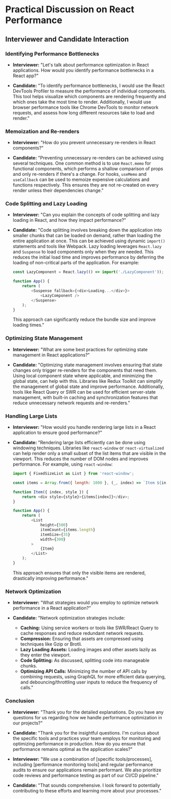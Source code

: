 # Practical Discussion on React Performance

## Interviewer and Candidate Interaction

### Identifying Performance Bottlenecks
- **Interviewer:** "Let's talk about performance optimization in React applications. How would you identify performance bottlenecks in a React app?"

- **Candidate:** "To identify performance bottlenecks, I would use the React DevTools Profiler to measure the performance of individual components. This tool helps visualize which components are rendering frequently and which ones take the most time to render. Additionally, I would use browser performance tools like Chrome DevTools to monitor network requests, and assess how long different resources take to load and render."

### Memoization and Re-renders
- **Interviewer:** "How do you prevent unnecessary re-renders in React components?"

- **Candidate:** "Preventing unnecessary re-renders can be achieved using several techniques. One common method is to use `React.memo` for functional components, which performs a shallow comparison of props and only re-renders if there's a change. For hooks, `useMemo` and `useCallback` can be used to memoize expensive calculations and functions respectively. This ensures they are not re-created on every render unless their dependencies change."

### Code Splitting and Lazy Loading
- **Interviewer:** "Can you explain the concepts of code splitting and lazy loading in React, and how they impact performance?"

- **Candidate:** "Code splitting involves breaking down the application into smaller chunks that can be loaded on demand, rather than loading the entire application at once. This can be achieved using dynamic `import()` statements and tools like Webpack. Lazy loading leverages `React.lazy` and `Suspense` to load components only when they are needed. This reduces the initial load time and improves performance by deferring the loading of non-critical parts of the application. For example:

    ```javascript
    const LazyComponent = React.lazy(() => import('./LazyComponent'));

    function App() {
        return (
            <Suspense fallback={<div>Loading...</div>}>
                <LazyComponent />
            </Suspense>
        );
    }
    ```

    This approach can significantly reduce the bundle size and improve loading times."

### Optimizing State Management
- **Interviewer:** "What are some best practices for optimizing state management in React applications?"

- **Candidate:** "Optimizing state management involves ensuring that state changes only trigger re-renders for the components that need them. Using local component state where applicable, and minimizing the global state, can help with this. Libraries like Redux Toolkit can simplify the management of global state and improve performance. Additionally, tools like React Query or SWR can be used for efficient server-state management, with built-in caching and synchronization features that reduce unnecessary network requests and re-renders."

### Handling Large Lists
- **Interviewer:** "How would you handle rendering large lists in a React application to ensure good performance?"

- **Candidate:** "Rendering large lists efficiently can be done using windowing techniques. Libraries like `react-window` or `react-virtualized` can help render only a small subset of the list items that are visible in the viewport. This reduces the number of DOM nodes and improves performance. For example, using `react-window`:

    ```javascript
    import { FixedSizeList as List } from 'react-window';

    const items = Array.from({ length: 1000 }, (_, index) => `Item ${index}`);

    function Item({ index, style }) {
        return <div style={style}>{items[index]}</div>;
    }

    function App() {
        return (
            <List
                height={500}
                itemCount={items.length}
                itemSize={35}
                width={300}
            >
                {Item}
            </List>
        );
    }
    ```

    This approach ensures that only the visible items are rendered, drastically improving performance."

### Network Optimization
- **Interviewer:** "What strategies would you employ to optimize network performance in a React application?"

- **Candidate:** "Network optimization strategies include:
  - **Caching:** Using service workers or tools like SWR/React Query to cache responses and reduce redundant network requests.
  - **Compression:** Ensuring that assets are compressed using techniques like Gzip or Brotli.
  - **Lazy Loading Assets:** Loading images and other assets lazily as they enter the viewport.
  - **Code Splitting:** As discussed, splitting code into manageable chunks.
  - **Optimizing API Calls:** Minimizing the number of API calls by combining requests, using GraphQL for more efficient data querying, and debouncing/throttling user inputs to reduce the frequency of calls."

### Conclusion
- **Interviewer:** "Thank you for the detailed explanations. Do you have any questions for us regarding how we handle performance optimization in our projects?"

- **Candidate:** "Thank you for the insightful questions. I'm curious about the specific tools and practices your team employs for monitoring and optimizing performance in production. How do you ensure that performance remains optimal as the application scales?"

- **Interviewer:** "We use a combination of [specific tools/processes], including [performance monitoring tools] and regular performance audits to ensure our applications remain performant. We also prioritize code reviews and performance testing as part of our CI/CD pipeline."

- **Candidate:** "That sounds comprehensive. I look forward to potentially contributing to these efforts and learning more about your processes."

